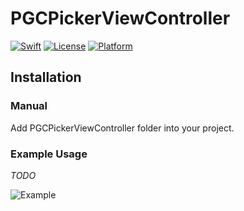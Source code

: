 # PGCPickerViewController

[![Swift](https://img.shields.io/badge/swift-4.0-orange.svg?style=flat)](https://developer.apple.com/swift/)
[![License](https://img.shields.io/badge/license-MIT-71787A.svg)](https://tldrlegal.com/license/mit-license)
[![Platform](https://img.shields.io/badge/platform-ios-lightgrey.svg)](https://developer.apple.com/ios/)

## Installation

### Manual

Add PGCPickerViewController folder into your project.

### Example Usage

*TODO*

![Example](https://github.com/aguilarpgc/PGCPickerController/blob/master/Images/example.gif)
